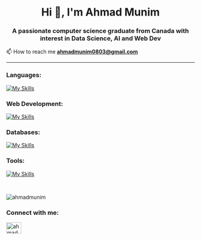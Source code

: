 <h1 align="center">Hi 👋, I'm Ahmad Munim</h1>
<h3 align="center">A passionate computer science graduate from Canada with interest in Data Science, AI and Web Dev</h3>

📫 How to reach me **ahmadmunim0803@gmail.com**

<hr>

### Languages:
[![My Skills](https://skillicons.dev/icons?i=py,java,js,c,cpp)](https://skillicons.dev)

### Web Development:
[![My Skills](https://skillicons.dev/icons?i=html,css,svelte,django,react,nodejs,expressjs,php,electron)](https://skillicons.dev)

### Databases:
[![My Skills](https://skillicons.dev/icons?i=mongo,mysql)](https://skillicons.dev)

### Tools:
[![My Skills](https://skillicons.dev/icons?i=git,linux,postman,aws,docker,bash)](https://skillicons.dev)

<br>

<p><img align="center" src="https://github-readme-stats.vercel.app/api/top-langs?username=ahmadmunim&show_icons=true&locale=en&layout=compact" alt="ahmadmunim" /></p>

<h3 align="left">Connect with me:</h3>
<p align="left">
<a href="https://linkedin.com/in/ahmadmunim" target="blank"><img align="center" src="https://raw.githubusercontent.com/rahuldkjain/github-profile-readme-generator/master/src/images/icons/Social/linked-in-alt.svg" alt="ahmadmunim" height="30" width="40" /></a>
</p>


<!---
ahmadmunim/ahmadmunim is a ✨ special ✨ repository because its `README.md` (this file) appears on your GitHub profile.
You can click the Preview link to take a look at your changes.
--->
